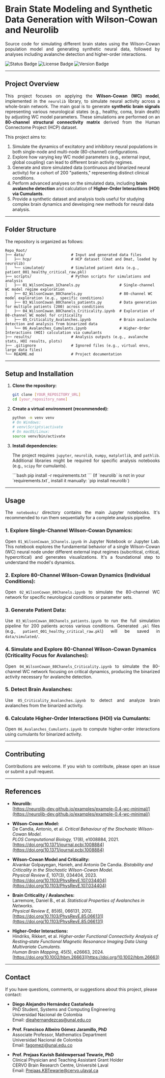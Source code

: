 # Brain State Modeling and Synthetic Data Generation with Wilson-Cowan and Neurolib

<p align="justify">
Source code for simulating different brain states using the Wilson-Cowan population model and generating synthetic neural data, followed by analyses including avalanche detection and higher-order interactions.
</p>

![Status Badge](https://img.shields.io/badge/Status-In%20Development-yellow) ![License Badge](https://img.shields.io/badge/License-MIT-blue) ![Version Badge](https://img.shields.io/badge/Version-1.0.0-informational)

---

## Project Overview

<p align="justify">
This project focuses on applying the <b>Wilson-Cowan (WC) model</b>, implemented in the <code>neurolib</code> library, to simulate neural activity across a whole-brain network. The main goal is to generate <b>synthetic brain signals</b> representing various neurological states (e.g., healthy, coma, brain death) by adjusting WC model parameters. These simulations are performed on an <b>80-channel structural connectivity matrix</b> derived from the Human Connectome Project (HCP) dataset.
</p>

<p align="justify">
This project aims to:
</p>

1. Simulate the dynamics of excitatory and inhibitory neural populations in both single-node and multi-node (80-channel) configurations.
2. Explore how varying key WC model parameters (e.g., external input, global coupling) can lead to different brain activity regimes.
3. Generate and store simulated data (continuous and binarized neural activity) for a cohort of 200 "patients," representing distinct clinical conditions.
4. Perform advanced analyses on the simulated data, including <b>brain avalanche detection</b> and calculation of <b>Higher-Order Interactions (HOI) via Cumulants</b>.
5. Provide a synthetic dataset and analysis tools useful for studying complex brain dynamics and developing new methods for neural data analysis.

---

## Folder Structure

The repository is organized as follows:

```
Repo_Root/
├── data/                     # Input and generated data files
│   ├── hcp/                  # HCP dataset (Cmat and Dmat, loaded by neurolib)
│   └── simulated/            # Simulated patient data (e.g., patient_001_healthy_critical_raw.pkl)
├── scripts/                  # Python scripts for simulations and analysis
│   ├── 01_WilsonCowan_1Chanels.py                  # Single-channel WC model regime exploration
│   ├── 02_WilsonCowan_80Chanels.py                 # 80-channel WC model exploration (e.g., specific conditions)
│   ├── 03_WilsonCowan_80Chanels_patients.py        # Data generation for multiple patients (200) across conditions
│   ├── 04_WilsonCowan_80Chanels_Criticality.ipynb  # Exploration of 80-channel WC model for criticality
│   ├── 05_Criticality_Avalanches.ipynb             # Brain avalanche detection and analysis from binarized data
│   └── 06_Avalanches_Cumulants.ipynb               # Higher-Order Interactions (HOI) calculation via cumulants
├── results/                  # Analysis outputs (e.g., avalanche stats, HOI results, plots)
├── .gitignore                # Ignored files (e.g., virtual envs, large data files)
└── README.md                 # Project documentation
```

---

## Setup and Installation

1. **Clone the repository:**
    ```bash
    git clone [YOUR_REPOSITORY_URL]
    cd [your_repository_name]
    ```

2. **Create a virtual environment (recommended):**
    ```bash
    python -m venv venv
    # On Windows:
    # venv\Scripts\activate
    # On macOS/Linux:
    source venv/bin/activate
    ```

3. **Install dependencies:**
    <p align="justify">
    The project requires <code>jupyter</code>, <code>neurolib</code>, <code>numpy</code>, <code>matplotlib</code>, and <code>pathlib</code>. Additional libraries might be required for specific analysis notebooks (e.g., <code>scipy</code> for cumulants).
    </p>
    ```bash
    pip install -r requirements.txt
    ```
    (If `neurolib` is not in your `requirements.txt`, install it manually: `pip install neurolib`)

---

## Usage

<p align="justify">
The <code>notebooks/</code> directory contains the main Jupyter notebooks. It's recommended to run them sequentially for a complete analysis pipeline.
</p>

### 1. **Explore Single-Channel Wilson-Cowan Dynamics:**
<p align="justify">
Open <code>01_WilsonCowan_1Chanels.ipynb</code> in Jupyter Notebook or Jupyter Lab.  
This notebook explores the fundamental behavior of a single Wilson-Cowan (WC) neural node under different external input regimes (subcritical, critical, hypercritical) and generates visualizations. It's a foundational step to understand the model's dynamics.
</p>

### 2. **Explore 80-Channel Wilson-Cowan Dynamics (Individual Conditions):**
<p align="justify">
Open <code>02_WilsonCowan_80Chanels.ipynb</code> to simulate the 80-channel WC network for specific neurological conditions or parameter sets.
</p>

### 3. **Generate Patient Data:**
<p align="justify">
Use <code>03_WilsonCowan_80Chanels_patients.ipynb</code> to run the full simulation pipeline for 200 patients across various conditions.  
Generated <code>.pkl</code> files (e.g., <code>patient_001_healthy_critical_raw.pkl</code>) will be saved in <code>data/simulated/</code>.
</p>

### 4. **Simulate and Explore 80-Channel Wilson-Cowan Dynamics (Criticality Focus for Avalanches):**
<p align="justify">
Open <code>04_WilsonCowan_80Chanels_Criticality.ipynb</code> to simulate the 80-channel WC network focusing on critical dynamics, producing the binarized activity necessary for avalanche detection.
</p>

### 5. **Detect Brain Avalanches:**
<p align="justify">
Use <code>05_Criticality_Avalanches.ipynb</code> to detect and analyze brain avalanches from the binarized activity.
</p>

### 6. **Calculate Higher-Order Interactions (HOI) via Cumulants:**
<p align="justify">
Open <code>06_Avalanches_Cumulants.ipynb</code> to compute higher-order interactions using cumulants for binarized activity.
</p>

---

## Contributing

<p align="justify">
Contributions are welcome. If you wish to contribute, please open an issue or submit a pull request.
</p>

---

## References

- **Neurolib:**  
  [https://neurolib-dev.github.io/examples/example-0.4-wc-minimal/](https://neurolib-dev.github.io/examples/example-0.4-wc-minimal/)

- **Wilson-Cowan Model:**  
  De Candia, Antonio, et al. *Critical Behaviour of the Stochastic Wilson-Cowan Model.*  
  *PLOS Computational Biology,* 17(8), e1008884, 2021.  
  [https://doi.org/10.1371/journal.pcbi.1008884](https://doi.org/10.1371/journal.pcbi.1008884)

- **Wilson-Cowan Model and Criticality:**  
  Alvankar Golpayegan, Hanieh, and Antonio De Candia. *Bistability and Criticality in the Stochastic Wilson-Cowan Model.*  
  *Physical Review E,* 107(3), 034404, 2023.  
  [https://doi.org/10.1103/PhysRevE.107.034404](https://doi.org/10.1103/PhysRevE.107.034404)

- **Brain Criticality / Avalanches:**  
  Larremore, Daniel B., et al. *Statistical Properties of Avalanches in Networks.*  
  *Physical Review E,* 85(6), 066131, 2012.  
  [https://doi.org/10.1103/PhysRevE.85.066131](https://doi.org/10.1103/PhysRevE.85.066131)

- **Higher-Order Interactions:**  
  Hindriks, Rikkert, et al. *Higher‐order Functional Connectivity Analysis of Resting‐state Functional Magnetic Resonance Imaging Data Using Multivariate Cumulants.*  
  *Human Brain Mapping,* 45(5), e26663, 2024.  
  [https://doi.org/10.1002/hbm.26663](https://doi.org/10.1002/hbm.26663)

---

## Contact

If you have questions, comments, or suggestions about this project, please contact:

- **Diego Alejandro Hernández Castañeda**  
  PhD Student, Systems and Computing Engineering  
  Universidad Nacional de Colombia  
  Email: dieahernandezcas@unal.edu.co  

- **Prof. Francisco Albeiro Gómez Jaramillo, PhD**  
  Associate Professor, Mathematics Department  
  Universidad Nacional de Colombia  
  Email: fagomezj@unal.edu.co  

- **Prof. Prejaas Kavish Baldewpersad Tewarie, PhD**  
  Clinical Physician and Teaching Assistant Grant Holder  
  CERVO Brain Research Centre, Université Laval  
  Email: Prejaas.KBTewarie@cervo.ulaval.ca  